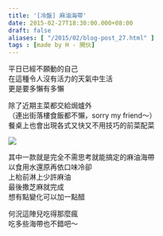 ```yaml
---
title: '[冷盤] 麻油海帶'
date: 2015-02-27T18:30:00.000+08:00
draft: false
aliases: [ "/2015/02/blog-post_27.html" ]
tags : [made by H - 開伙]
---
```


平日已經不願動的自己  
在這種令人沒有活力的天氣中生活  
更是要多懶有多懶  
  
除了近期主菜都交給焗爐外  
（連出街落樓食飯都不懶，sorry my friend～）  
餐桌上也會出現各式又快又不用技巧的前菜配菜  

![](/images/sesameseaweed.jpg)

其中一款就是完全不需思考就能搞定的麻油海帶  
以食用水還原再依口味冷卻  
上枱前淋上少許麻油  
最後撒芝麻就完成  
想有點變化可以加一點醋  
  
何況這陣兒吃得那麼瘋  
吃多些海帶也不錯吧～
